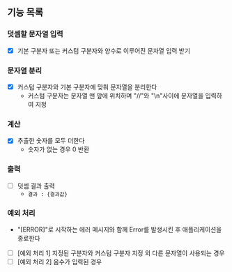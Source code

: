 ## 기능 목록

### 덧셈할 문자열 입력

- [x] 기본 구분자 또는 커스텀 구분자와 양수로 이루어진 문자열 입력 받기

### 문자열 분리

- [x] 커스텀 구분자와 기본 구분자에 맞춰 문자열을 분리한다
  - 커스텀 구분자는 문자열 맨 앞에 위치하며 "//"와 "\n"사이에 문자열을 입력하여 지정

### 계산

- [x] 추출한 숫자를 모두 더한다
  - 숫자가 없는 경우 0 반환

### 출력

- [ ] 덧셈 결과 출력
  - `결과 : {결과값}`

### 예외 처리

- "[ERROR]"로 시작하는 에러 메시지와 함께 Error를 발생시킨 후 애플리케이션을 종료한다
- [ ] [예외 처리 1] 지정된 구분자와 커스텀 구분자 지정 외 다른 문자열이 사용되는 경우
- [ ] [예외 처리 2] 음수가 입력된 경우
